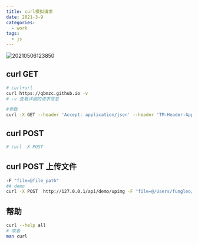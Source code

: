 ```yaml
---
title: curl模拟请求
date: 2021-3-9
categories:
  - work
tags:
  - js
---
```



![20210506123850](https://gitee.com/snowyan/image/raw/master/md/20210506123850.png)

<!-- more -->

## curl GET

```bash
# curl+url
curl https://qbmzc.github.io -v
# -v 查看详细的请求信息

#参数
curl -X GET --header 'Accept: application/json' --header 'TM-Header-AppId: 1' --header 'TM-Header-TenantId: 1' --header 'TM-Header-UserId: 1' --header 'TM-Header-UserName: 1' 'http://10.101.102.139:11001/hls/trans/getByFileId/1'
```

## curl POST

```bash
# curl -X POST 
```

## curl POST 上传文件

```bash
-F "file=@file_path"
## demo
curl -X POST  http://127.0.0.1/api/demo/upimg -F "file=@/Users/fungleo/Downloads/401.png" -H "token: 222" -v
```

## 帮助

```bash
curl --help all
# 或者
man curl
```